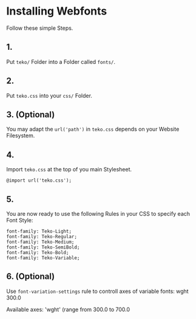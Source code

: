 # Installing Webfonts

Follow these simple Steps.

## 1.

Put `teko/` Folder into a Folder called `fonts/`.

## 2.

Put `teko.css` into your `css/` Folder.

## 3. (Optional)

You may adapt the `url('path')` in `teko.css` depends on your Website Filesystem.

## 4.

Import `teko.css` at the top of you main Stylesheet.

```
@import url('teko.css');
```

## 5.

You are now ready to use the following Rules in your CSS to specify each Font Style:

```
font-family: Teko-Light;
font-family: Teko-Regular;
font-family: Teko-Medium;
font-family: Teko-SemiBold;
font-family: Teko-Bold;
font-family: Teko-Variable;

```

## 6. (Optional)

Use `font-variation-settings` rule to controll axes of variable fonts:
wght 300.0

Available axes:
'wght' (range from 300.0 to 700.0
